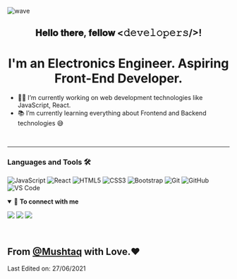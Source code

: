 ![wave](https://user-images.githubusercontent.com/73214372/123533998-6d307f00-d737-11eb-881f-0c46abc93f6a.png)

<div align="center">
<h2> 𝐇𝐞𝐥𝐥𝐨 𝐭𝐡𝐞𝐫𝐞, 𝐟𝐞𝐥𝐥𝐨𝐰 <𝚍𝚎𝚟𝚎𝚕𝚘𝚙𝚎𝚛𝚜/>!</h2>
</div>

<div align="center">
  <h1>I'm an Electronics Engineer. Aspiring Front-End Developer.</h1>
</div>
  

- 👨‍💻 I’m currently working on web development technologies like JavaScript, React.
- 📚 I’m currently learning everything about Frontend and Backend technologies 😅

<br />

---

### Languages and Tools 🛠 

![JavaScript](https://img.shields.io/badge/-JavaScript-%23F7DF1C?style=flat-square&logo=javascript&logoColor=000000&labelColor=%23F7DF1C&color=%23FFCE5A)
![React](https://img.shields.io/badge/-React-61DAFB?style=flat-square&logo=react&logoColor=ffffff)
![HTML5](https://img.shields.io/badge/-HTML5-%23E44D27?style=flat-square&logo=html5&logoColor=ffffff)
![CSS3](https://img.shields.io/badge/-CSS3-%231572B6?style=flat-square&logo=css3)
![Bootstrap](https://img.shields.io/badge/-Bootstrap-563D7C?style=flat-square&logo=Bootstrap)
![Git](https://img.shields.io/badge/-Git-%23F05032?style=flat-square&logo=git&logoColor=%23ffffff)
![GitHub](https://img.shields.io/badge/-GitHub-181717?style=flat-square&logo=github)
![VS Code](http://img.shields.io/badge/-VS%20Code-007ACC?style=flat-square&logo=visual-studio-code&logoColor=ffffff)

<details open>
<summary>🤝 <b>To connect with me</b></summary>

<p align = "center">
 
[<img src ="https://img.shields.io/badge/GitHub-100000?style=for-the-badge&logo=github&logoColor=white">](https://https://github.com/AhemMushtaq/)
[<img src="https://img.shields.io/badge/Gmail-D14836?style=for-the-badge&logo=gmail&logoColor=white" />](https://www.ahemmushtaq@gmail.com/) 
[<img src="https://img.shields.io/badge/linkedin-%230077B5.svg?&style=for-the-badge&logo=linkedin&logoColor=white" />](https://www.linkedin.com/in/mushtaq-ahamed/)

</p>

</details>

<br />

##  From [@Mushtaq](https://github.com/AhemMushtaq) with Love.❤

Last Edited on: 27/06/2021
